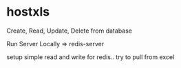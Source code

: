 # hostxls

Create, Read, Update, Delete from database


Run Server Locally
=> redis-server


setup simple read and write for redis.. try to pull from excel